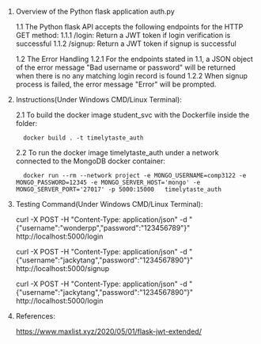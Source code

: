 1. Overview of the Python flask application auth.py

   1.1 The Python flask API accepts the following endpoints for the HTTP GET method:
     1.1.1 /login: Return a JWT token if login verification is successful
     1.1.2 /signup:  Return a JWT token if signup is successful
    
   1.2 The Error Handling 
     1.2.1 For the endpoints stated in 1.1, a JSON object of the error message "Bad username or password" will be returned when there is no any matching login record is              found
     1.2.2 When signup process is failed, the error message "Error" will be prompted.	

2. Instructions(Under Windows CMD/Linux Terminal):

      2.1 To build the docker image student_svc with the Dockerfile inside the folder:
      
         docker build . -t timelytaste_auth 

      2.2 To run the docker image timelytaste_auth under a network connected to the MongoDB docker container:
      
         docker run --rm --network project -e MONGO_USERNAME=comp3122 -e MONGO_PASSWORD=12345 -e MONGO_SERVER_HOST='mongo' -e  MONGO_SERVER_PORT='27017' -p 5000:15000   timelytaste_auth
			
3. Testing Command(Under Windows CMD/Linux Terminal):
	
	curl -X POST -H "Content-Type: application/json" -d "{\"username\":\"wonderpp\",\"password\":\"123456789\"}" http://localhost:5000/login
	
	curl -X POST -H "Content-Type: application/json" -d "{\"username\":\"jackytang\",\"password\":\"1234567890\"}"  http://localhost:5000/signup 
        
	curl -X POST -H "Content-Type: application/json" -d "{\"username\":\"jackytang\",\"password\":\"1234567890\"}"  http://localhost:5000/login
	  
4. References:

   https://www.maxlist.xyz/2020/05/01/flask-jwt-extended/
